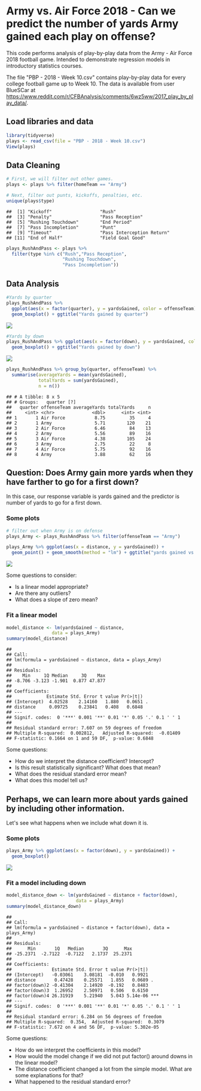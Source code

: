 
Army vs. Air Force 2018 - Can we predict the number of yards Army gained each play on offense?
==============================================================================================

This code performs analysis of play-by-play data from the Army - Air Force 2018 football game. Intended to demonstrate regression models in introductory statistics courses.

The file "PBP - 2018 - Week 10.csv" contains play-by-play data for every college football game up to Week 10. The data is available from user BlueSCar at <https://www.reddit.com/r/CFBAnalysis/comments/6wz5ww/2017_play_by_play_data/>.

Load libraries and data
-----------------------

``` r
library(tidyverse)
plays <- read_csv(file = "PBP - 2018 - Week 10.csv")
View(plays)
```

Data Cleaning
-------------

``` r
# First, we will filter out other games.
plays <- plays %>% filter(homeTeam == "Army")

# Next, filter out punts, kickoffs, penalties, etc. 
unique(plays$type)
```

    ##  [1] "Kickoff"                  "Rush"                    
    ##  [3] "Penalty"                  "Pass Reception"          
    ##  [5] "Rushing Touchdown"        "End Period"              
    ##  [7] "Pass Incompletion"        "Punt"                    
    ##  [9] "Timeout"                  "Pass Interception Return"
    ## [11] "End of Half"              "Field Goal Good"

``` r
plays_RushAndPass <- plays %>% 
  filter(type %in% c("Rush","Pass Reception",
                     "Rushing Touchdown",
                     "Pass Incompletion")) 
```

Data Analysis
-------------

``` r
#Yards by quarter
plays_RushAndPass %>% 
  ggplot(aes(x = factor(quarter), y = yardsGained, color = offenseTeam)) +
  geom_boxplot() + ggtitle("Yards gained by quarter")
```

![](README_files/figure-markdown_github-ascii_identifiers/unnamed-chunk-3-1.png)

``` r
#Yards by down
plays_RushAndPass %>% ggplot(aes(x = factor(down), y = yardsGained, color = offenseTeam)) +
  geom_boxplot() + ggtitle("Yards gained by down")
```

![](README_files/figure-markdown_github-ascii_identifiers/unnamed-chunk-3-2.png)

``` r
plays_RushAndPass %>% group_by(quarter, offenseTeam) %>% 
  summarise(averageYards = mean(yardsGained),
            totalYards = sum(yardsGained), 
            n = n())
```

    ## # A tibble: 8 x 5
    ## # Groups:   quarter [?]
    ##   quarter offenseTeam averageYards totalYards     n
    ##     <int> <chr>              <dbl>      <int> <int>
    ## 1       1 Air Force           8.75         35     4
    ## 2       1 Army                5.71        120    21
    ## 3       2 Air Force           6.46         84    13
    ## 4       2 Army                5.56         89    16
    ## 5       3 Air Force           4.38        105    24
    ## 6       3 Army                2.75         22     8
    ## 7       4 Air Force           5.75         92    16
    ## 8       4 Army                3.88         62    16

Question: Does Army gain more yards when they have farther to go for a first down?
----------------------------------------------------------------------------------

In this case, our response variable is yards gained and the predictor is number of yards to go for a first down.

### Some plots

``` r
# filter out when Army is on defense
plays_Army <- plays_RushAndPass %>% filter(offenseTeam == "Army") 

plays_Army %>% ggplot(aes(x = distance, y = yardsGained)) + 
  geom_point() + geom_smooth(method = "lm") + ggtitle("yards gained vs. distance to go")
```

![](README_files/figure-markdown_github-ascii_identifiers/unnamed-chunk-4-1.png)

Some questions to consider:

-   Is a linear model appropriate?
-   Are there any outliers?
-   What does a slope of zero mean?

### Fit a linear model

``` r
model_distance <- lm(yardsGained ~ distance, 
                 data = plays_Army)
summary(model_distance)
```

    ## 
    ## Call:
    ## lm(formula = yardsGained ~ distance, data = plays_Army)
    ## 
    ## Residuals:
    ##    Min     1Q Median     3Q    Max 
    ## -8.706 -3.123 -1.901  0.877 47.877 
    ## 
    ## Coefficients:
    ##             Estimate Std. Error t value Pr(>|t|)  
    ## (Intercept)  4.02528    2.14160   1.880   0.0651 .
    ## distance     0.09725    0.23841   0.408   0.6848  
    ## ---
    ## Signif. codes:  0 '***' 0.001 '**' 0.01 '*' 0.05 '.' 0.1 ' ' 1
    ## 
    ## Residual standard error: 7.607 on 59 degrees of freedom
    ## Multiple R-squared:  0.002812,   Adjusted R-squared:  -0.01409 
    ## F-statistic: 0.1664 on 1 and 59 DF,  p-value: 0.6848

Some questions:

-   How do we interpret the distance coefficient? Intercept?
-   Is this result statistically significant? What does that mean?
-   What does the residual standard error mean?
-   What does this model tell us?

Perhaps, we can learn more about yards gained by including other information.
-----------------------------------------------------------------------------

Let's see what happens when we include what down it is.

### Some plots

``` r
plays_Army %>% ggplot(aes(x = factor(down), y = yardsGained)) +
  geom_boxplot()
```

![](README_files/figure-markdown_github-ascii_identifiers/unnamed-chunk-6-1.png)

### Fit a model including down

``` r
model_distance_down <- lm(yardsGained ~ distance + factor(down), 
                          data = plays_Army)
summary(model_distance_down)
```

    ## 
    ## Call:
    ## lm(formula = yardsGained ~ distance + factor(down), data = plays_Army)
    ## 
    ## Residuals:
    ##      Min       1Q   Median       3Q      Max 
    ## -25.2371  -2.7122  -0.7122   2.1737  25.2371 
    ## 
    ## Coefficients:
    ##               Estimate Std. Error t value Pr(>|t|)    
    ## (Intercept)   -0.03061    3.08181  -0.010   0.9921    
    ## distance       0.47428    0.25571   1.855   0.0689 .  
    ## factor(down)2 -0.41304    2.14920  -0.192   0.8483    
    ## factor(down)3  1.26952    2.50971   0.506   0.6150    
    ## factor(down)4 26.31919    5.21940   5.043 5.14e-06 ***
    ## ---
    ## Signif. codes:  0 '***' 0.001 '**' 0.01 '*' 0.05 '.' 0.1 ' ' 1
    ## 
    ## Residual standard error: 6.284 on 56 degrees of freedom
    ## Multiple R-squared:  0.354,  Adjusted R-squared:  0.3079 
    ## F-statistic: 7.672 on 4 and 56 DF,  p-value: 5.302e-05

Some questions:

-   How do we interpret the coefficients in this model?
-   How would the model change if we did not put factor() around downs in the linear model?
-   The distance coefficient changed a lot from the simple model. What are some explanations for that?
-   What happened to the residual standard error?

